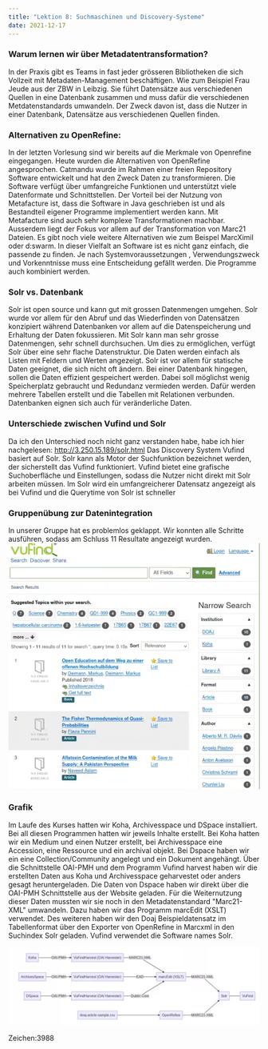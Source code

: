 ```yaml
---
title: "Lektion 8: Suchmaschinen und Discovery-Systeme"
date: 2021-12-17
---
```


### Warum lernen wir über Metadatentransformation?
In der Praxis gibt es Teams in fast jeder grösseren Bibliotheken die sich Vollzeit mit Metadaten-Management beschäftigen. Wie zum Beispiel Frau Jeude aus der ZBW in Leibzig. Sie führt Datensätze aus verschiedenen Quellen in eine Datenbank zusammen und muss dafür die verschiedenen Metdatenstandards umwandeln. Der Zweck davon ist, dass die Nutzer in einer Datenbank, Datensätze aus verschiedenen Quellen finden.

### Alternativen zu OpenRefine:
In der letzten Vorlesung sind wir bereits auf die Merkmale von Openrefine eingegangen. Heute wurden die Alternativen von OpenRefine angesprochen.
Catmandu wurde im Rahmen einer freien Repository Software entwickelt und hat den Zweck Daten zu transformieren. Die Software verfügt über umfangreiche Funktionen und unterstützt viele Datenformate und Schnittstellen.
Der Vorteil bei der Nutzung von Metafacture ist, dass die Software in Java geschrieben ist und als Bestandteil eigener Programme implementiert werden kann. Mit Metafacture sind auch sehr komplexe Transformationen machbar. Ausserdem liegt der Fokus vor allem auf der Transformation von Marc21 Dateien. Es gibt noch viele weitere Alternativen wie zum Beispel MarcXimil oder d:swarm. In dieser Vielfalt an Software ist es nicht ganz einfach, die passende zu finden. Je nach Systemvoraussetzungen , Verwendungszweck und Vorkenntnisse muss eine Entscheidung gefällt werden. Die Programme auch kombiniert werden.

### Solr vs. Datenbank
Solr ist open source und kann gut mit grossen Datenmengen umgehen. Solr wurde vor allem für den Abruf und das Wiederfinden von Datensätzen konzipiert während Datenbanken vor allem auf die Datenspeicherung und Erhaltung der Daten fokussieren. Mit Solr kann man sehr grosse Datenmengen, sehr schnell durchsuchen. Um dies zu ermöglichen, verfügt Solr über eine sehr flache Datenstruktur. Die Daten werden einfach als Listen mit Feldern und Werten angezeigt. Solr ist vor allem für statische Daten geeignet, die sich nicht oft ändern.
Bei einer Datenbank hingegen, sollen die Daten effizient gespeichert werden. Dabei soll möglichst wenig Speicherplatz gebraucht und Redundanz vermieden werden. Dafür werden mehrere Tabellen erstellt und die Tabellen mit Relationen verbunden. Datenbanken eignen sich auch für veränderliche Daten.

### Unterschiede zwischen Vufind und Solr
Da ich den Unterschied noch nicht ganz verstanden habe, habe ich hier nachgelesen: http://3.250.15.189/solr.html
Das Discovery System Vufind basiert auf Solr. Solr kann als Motor der Suchfunktion bezeichnet werden, der sicherstellt das Vufind funktioniert. Vufind bietet eine grafische Suchoberfläche und Einstellungen, sodass die Nutzer nicht direkt mit Solr arbeiten müssen. Im Solr wird ein umfangreicherer Datensatz angezeigt als bei Vufind und die Querytime von Solr ist schneller

### Gruppenübung zur Datenintegration

In unserer Gruppe hat es problemlos geklappt. Wir konnten alle Schritte ausführen, sodass am Schluss 11 Resultate angezeigt wurden.
![Resultate_vufind](https://raw.githubusercontent.com/slunz/Lerntagebuch-BAIN/master/pictures/resultate_vufind.png)

### Grafik

Im Laufe des Kurses hatten wir Koha, Archivesspace und DSpace installiert. Bei all diesen Programmen hatten wir jeweils Inhalte erstellt. Bei Koha hatten wir ein Medium und einen Nutzer erstellt, bei Archivesspace eine Accession, eine Ressource und ein archival objekt. Bei Dspace haben wir ein eine Collection/Community angelegt und ein Dokument angehängt. Über die Schnittstelle OAI-PMH und dem Programm Vufind harvest haben wir die erstellten Daten aus Koha und Archivesspace geharvestet oder anders gesagt heruntergeladen. Die Daten von Dspace haben wir direkt über die OAI-PMH Schnittstelle aus der Website geladen. Für die Weiternutzung dieser Daten mussten wir sie noch in den Metadatenstandard "Marc21-XML" umwandeln. Dazu haben wir das Programm marcEdit (XSLT) verwendet.
Des weiteren haben wir den Doaj Beispieldatensatz im Tabellenformat über den Exporter von OpenRefine in Marcxml in den Suchindex Solr geladen. Vufind verwendet die Software names Solr.

![Grafik](https://raw.githubusercontent.com/slunz/Lerntagebuch-BAIN/master/pictures/Grafik.png)


Zeichen:3988
